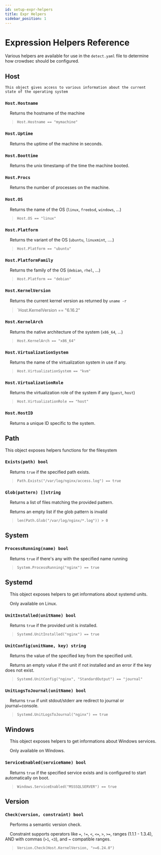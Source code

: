 ```yaml
---
id: setup-expr-helpers
title: Expr Helpers
sidebar_position: 1
---
```


# Expression Helpers Reference

Various helpers are available for use in the `detect.yaml` file to determine how crowdsec should be configured.

## Host

    This object gives access to various information about the current state of the operating system

### `Host.Hostname`

&nbsp;&nbsp;&nbsp;&nbsp;Returns the hostname of the machine

> `Host.Hostname == "mymachine"`

### `Host.Uptime`

&nbsp;&nbsp;&nbsp;&nbsp;Returns the uptime of the machine in seconds.

### `Host.Boottime`

&nbsp;&nbsp;&nbsp;&nbsp;Returns the unix timestamp of the time the machine booted.

### `Host.Procs`

&nbsp;&nbsp;&nbsp;&nbsp;Returns the number of processes on the machine.

### `Host.OS`

&nbsp;&nbsp;&nbsp;&nbsp;Returns the name of the OS (`linux`, `freebsd`, `windows`, ...)

> `Host.OS == "linux"`

### `Host.Platform`

&nbsp;&nbsp;&nbsp;&nbsp;Returns the variant of the OS (`ubuntu`, `linuxmint`,  ....)

> `Host.Platform == "ubuntu"`

### `Host.PlatformFamily`

&nbsp;&nbsp;&nbsp;&nbsp;Returns the family of the OS (`debian`, `rhel`, ...)

> `Host.Platform == "debian"`

### `Host.KernelVersion`

&nbsp;&nbsp;&nbsp;&nbsp;Returns the current kernel version as returned by `uname -r`

> `Host.KernelVersion == "6.16.2"

### `Host.KernelArch`

&nbsp;&nbsp;&nbsp;&nbsp;Returns the native architecture of the system (`x86_64`, ...)

> `Host.KernelArch == "x86_64"`

### `Host.VirtualizationSystem`

&nbsp;&nbsp;&nbsp;&nbsp;Returns the name of the virtualization system in use if any.

> `Host.VirtualizationSystem == "kvm"`

### `Host.VirtualizationRole`

&nbsp;&nbsp;&nbsp;&nbsp;Returns the virtualization role of the system if any (`guest`, `host`)

> `Host.VirtualizationRole == "host"`

### `Host.HostID`

&nbsp;&nbsp;&nbsp;&nbsp;Returns a unique ID specific to the system.

## Path

This object exposes helpers functions for the filesystem

### `Exists(path) bool`

&nbsp;&nbsp;&nbsp;&nbsp;Returns `true` if the specified path exists.

> `Path.Exists("/var/log/nginx/access.log") == true`

### `Glob(pattern) []string`

&nbsp;&nbsp;&nbsp;&nbsp;Returns a list of files matching the provided pattern.

&nbsp;&nbsp;&nbsp;&nbsp;Returns an empty list if the glob pattern is invalid

> `len(Path.Glob("/var/log/nginx/*.log")) > 0`

## System

### `ProcessRunning(name) bool`

&nbsp;&nbsp;&nbsp;&nbsp;Returns `true` if there's any with the specified name running

> `System.ProcessRunning("nginx") == true`

## Systemd

&nbsp;&nbsp;&nbsp;&nbsp;This object exposes helpers to get informations about systemd units.

&nbsp;&nbsp;&nbsp;&nbsp;Only available on Linux.

### `UnitInstalled(unitName) bool`

&nbsp;&nbsp;&nbsp;&nbsp;Returns `true` if the provided unit is installed.

> `Systemd.UnitInstalled("nginx") == true`

### `UnitConfig(unitName, key) string`

&nbsp;&nbsp;&nbsp;&nbsp;Returns the value of the specified key from the specified unit.

&nbsp;&nbsp;&nbsp;&nbsp;Returns an empty value if the unit if not installed and an error if the key does not exist.

> `Systemd.UnitConfig("nginx", "StandardOutput") == "journal"`

### `UnitLogsToJournal(unitName) bool`

&nbsp;&nbsp;&nbsp;&nbsp;Returns `true` if unit stdout/stderr are redirect to journal or journal+console.

> `Systemd.UnitLogsToJournal("nginx") == true`

## Windows

&nbsp;&nbsp;&nbsp;&nbsp;This object exposes helpers to get informations about Windows services.

&nbsp;&nbsp;&nbsp;&nbsp;Only available on Windows.

### `ServiceEnabled(serviceName) bool`

&nbsp;&nbsp;&nbsp;&nbsp;Returns `true` if the specified service exists and is configured to start automatically on boot.

> `Windows.ServiceEnabled("MSSSQLSERVER") == true`

## Version

### `Check(version, constraint) bool`

&nbsp;&nbsp;&nbsp;&nbsp;Performs a semantic version check.

&nbsp;&nbsp;&nbsp;&nbsp;Constraint supports operators like `=`, `!=`, `<`, `<=`, `>`, `>=`, ranges (1.1.1 - 1.3.4), AND with commas (`>1`, `<3`), and ~ compatible ranges.

> `Version.Check(Host.KernelVersion, ">=6.24.0")`